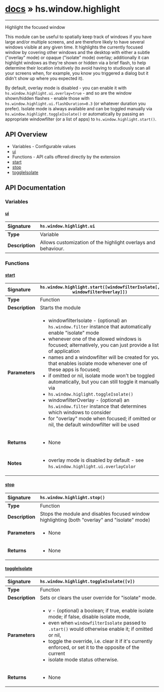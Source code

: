 # [docs](index.md) » hs.window.highlight
---

Highlight the focused window

This module can be useful to spatially keep track of windows if you have large and/or multiple screens, and are
therefore likely to have several windows visible at any given time.
It highlights the currently focused window by covering other windows and the desktop with either a subtle
("overlay" mode) or opaque ("isolate" mode) overlay; additionally it can highlight windows as they're shown
or hidden via a brief flash, to help determine their location intuitively (to avoid having to studiously scan
all your screens when, for example, you know you triggered a dialog but it didn't show up where you expected it).

By default, overlay mode is disabled - you can enable it with `hs.window.highlight.ui.overlay=true` - and so are
the window shown/hidden flashes - enable those with `hs.window.highlight.ui.flashDuration=0.3` (or whatever duration
you prefer). Isolate mode is always available and can be toggled manually via `hs.window.highlight.toggleIsolate()`
or automatically by passing an appropriate windowfilter (or a list of apps) to `hs.window.highlight.start()`.

## API Overview
* Variables - Configurable values
 * [ui](#ui)
* Functions - API calls offered directly by the extension
 * [start](#start)
 * [stop](#stop)
 * [toggleIsolate](#toggleisolate)

## API Documentation

### Variables

#### [ui](#ui)
| <span style="float: left;">**Signature**</span> | <span style="float: left;">`hs.window.highlight.ui` </span>                                                          |
| -----------------------------------------------------|---------------------------------------------------------------------------------------------------------|
| **Type**                                             | Variable                                                                                         |
| **Description**                                      | Allows customization of the highlight overlays and behaviour.                                                                                         |

### Functions

#### [start](#start)
| <span style="float: left;">**Signature**</span> | <span style="float: left;">`hs.window.highlight.start([windowfilterIsolate[, windowfilterOverlay]])` </span>                                                          |
| -----------------------------------------------------|---------------------------------------------------------------------------------------------------------|
| **Type**                                             | Function                                                                                         |
| **Description**                                      | Starts the module                                                                                         |
| **Parameters**                                       | <ul><li>windowfilterIsolate - (optional) an `hs.window.filter` instance that automatically enable "isolate" mode</li><li>   whenever one of the allowed windows is focused; alternatively, you can just provide a list of application</li><li>   names and a windowfilter will be created for you that enables isolate mode whenever one of these apps is focused;</li><li>   if omitted or nil, isolate mode won't be toggled automatically, but you can still toggle it manually via</li><li>   `hs.window.higlight.toggleIsolate()`</li><li>windowfilterOverlay - (optional) an `hs.window.filter` instance that determines which windows to consider</li><li>   for "overlay" mode when focused; if omitted or nil, the default windowfilter will be used</li></ul> |
| **Returns**                                          | <ul><li>None</li></ul>          |
| **Notes**                                            | <ul><li>overlay mode is disabled by default - see `hs.window.highlight.ui.overlayColor`</li></ul>                |

#### [stop](#stop)
| <span style="float: left;">**Signature**</span> | <span style="float: left;">`hs.window.highlight.stop()` </span>                                                          |
| -----------------------------------------------------|---------------------------------------------------------------------------------------------------------|
| **Type**                                             | Function                                                                                         |
| **Description**                                      | Stops the module and disables focused window highlighting (both "overlay" and "isolate" mode)                                                                                         |
| **Parameters**                                       | <ul><li>None</li></ul> |
| **Returns**                                          | <ul><li>None</li></ul>          |

#### [toggleIsolate](#toggleisolate)
| <span style="float: left;">**Signature**</span> | <span style="float: left;">`hs.window.highlight.toggleIsolate([v])` </span>                                                          |
| -----------------------------------------------------|---------------------------------------------------------------------------------------------------------|
| **Type**                                             | Function                                                                                         |
| **Description**                                      | Sets or clears the user override for "isolate" mode.                                                                                         |
| **Parameters**                                       | <ul><li>v - (optional) a boolean; if true, enable isolate mode; if false, disable isolate mode,</li><li>   even when `windowfilterIsolate` passed to `.start()` would otherwise enable it; if omitted or nil,</li><li>   toggle the override, i.e. clear it if it's currently enforced, or set it to the opposite of the current</li><li>   isolate mode status otherwise.</li></ul> |
| **Returns**                                          | <ul><li>None</li></ul>          |

